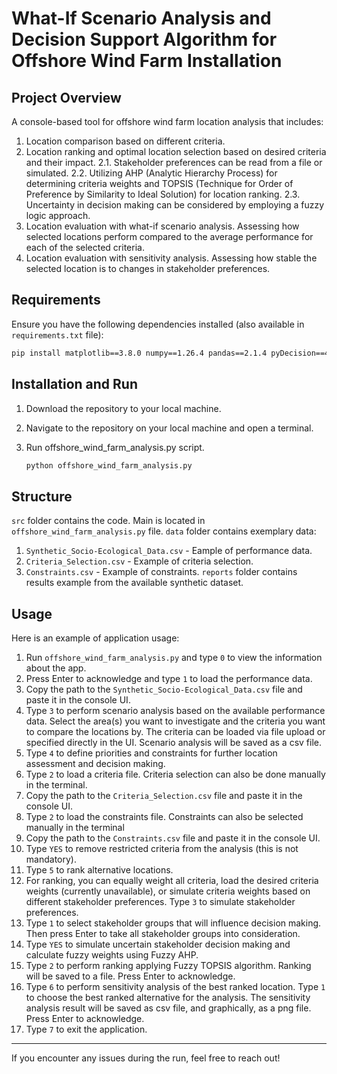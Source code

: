 # **What-If Scenario Analysis and Decision Support Algorithm for Offshore Wind Farm Installation**

## **Project Overview**
A console-based tool for offshore wind farm location analysis that includes:
1. Location comparison based on different criteria.
2. Location ranking and optimal location selection based on desired criteria and their impact.
   2.1. Stakeholder preferences can be read from a file or simulated.
   2.2. Utilizing AHP (Analytic Hierarchy Process) for determining criteria weights and TOPSIS (Technique for Order of Preference by Similarity to Ideal Solution) for location ranking.
   2.3. Uncertainty in decision making can be considered by employing a fuzzy logic approach.
4. Location evaluation with what-if scenario analysis. Assessing how selected locations perform compared to the average performance for each of the selected criteria.
3. Location evaluation with sensitivity analysis. Assessing how stable the selected location is to changes in stakeholder preferences.

## **Requirements**
Ensure you have the following dependencies installed (also available in `requirements.txt` file):
```bash
pip install matplotlib==3.8.0 numpy==1.26.4 pandas==2.1.4 pyDecision==4.5.8
```

## **Installation and Run**
1. Download the repository to your local machine.

2. Navigate to the repository on your local machine and open a terminal.

3. Run offshore_wind_farm_analysis.py script.
   ```bash
   python offshore_wind_farm_analysis.py
   ```

## **Structure**
`src` folder contains the code. Main is located in `offshore_wind_farm_analysis.py` file.
`data` folder contains exemplary data:
1. `Synthetic_Socio-Ecological_Data.csv` - Eample of performance data.
2. `Criteria_Selection.csv` - Example of criteria selection.
3. `Constraints.csv` - Example of constraints.
`reports` folder contains results example from the available synthetic dataset.


## **Usage**
Here is an example of application usage:
1. Run `offshore_wind_farm_analysis.py` and type `0` to view the information about the app.
2. Press Enter to acknowledge and type `1` to load the performance data.
3. Copy the path to the `Synthetic_Socio-Ecological_Data.csv` file and paste it in the console UI.
4. Type `3` to perform scenario analysis based on the available performance data. Select the area(s) you want to investigate and the criteria you want to compare the locations by. The criteria can be loaded via file upload or specified directly in the UI. Scenario analysis will be saved as a csv file.
5. Type `4` to define priorities and constraints for further location assessment and decision making. 
6. Type `2` to load a criteria file. Criteria selection can also be done manually in the terminal.
7. Copy the path to the `Criteria_Selection.csv` file and paste it in the console UI.
8. Type `2` to load the constraints file. Constraints can also be selected manually in the terminal
9. Copy the path to the `Constraints.csv` file and paste it in the console UI.
10. Type `YES` to remove restricted criteria from the analysis (this is not mandatory).
11. Type `5` to rank alternative locations.
12. For ranking, you can equally weight all criteria, load the desired criteria weights (currently unavailable), or simulate criteria weights based on different stakeholder preferences. Type `3` to simulate stakeholder preferences.
13. Type `1` to select stakeholder groups that will influence decision making. Then press Enter to take all stakeholder groups into consideration.
14. Type `YES` to simulate uncertain stakeholder decision making and calculate fuzzy weights using Fuzzy AHP.
15. Type `2` to perform ranking applying Fuzzy TOPSIS algorithm. Ranking will be saved to a file. Press Enter to acknowledge.
16. Type `6` to perform sensitivity analysis of the best ranked location. Type `1` to choose the best ranked alternative for the analysis. The sensitivity analysis result will be saved as csv file, and graphically, as a png file. Press Enter to acknowledge.
17. Type `7` to exit the application.

---

If you encounter any issues during the run, feel free to reach out!